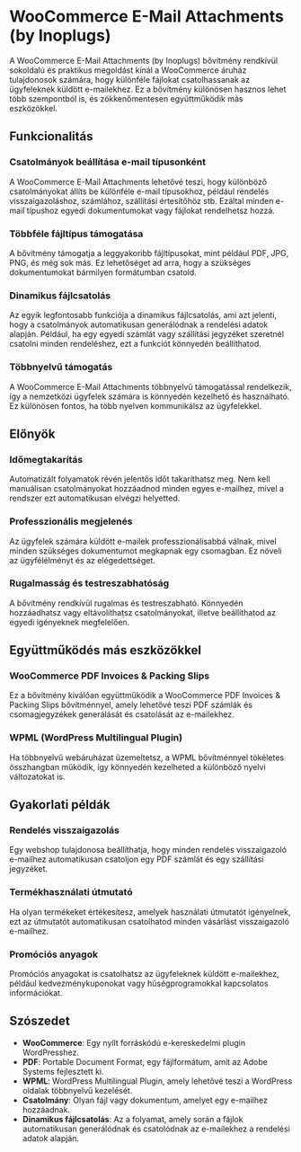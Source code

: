 # WooCommerce E-Mail Attachments (by Inoplugs)

A WooCommerce E-Mail Attachments (by Inoplugs) bővítmény rendkívül sokoldalú és praktikus megoldást kínál a WooCommerce áruház tulajdonosok számára, hogy különféle fájlokat csatolhassanak az ügyfeleknek küldött e-mailekhez. Ez a bővítmény különösen hasznos lehet több szempontból is, és zökkenőmentesen együttműködik más eszközökkel.

## Funkcionalitás

### Csatolmányok beállítása e-mail típusonként

A WooCommerce E-Mail Attachments lehetővé teszi, hogy különböző csatolmányokat állíts be különféle e-mail típusokhoz, például rendelés visszaigazoláshoz, számlához, szállítási értesítőhöz stb. Ezáltal minden e-mail típushoz egyedi dokumentumokat vagy fájlokat rendelhetsz hozzá.

### Többféle fájltípus támogatása

A bővítmény támogatja a leggyakoribb fájltípusokat, mint például PDF, JPG, PNG, és még sok más. Ez lehetőséget ad arra, hogy a szükséges dokumentumokat bármilyen formátumban csatold.

### Dinamikus fájlcsatolás

Az egyik legfontosabb funkciója a dinamikus fájlcsatolás, ami azt jelenti, hogy a csatolmányok automatikusan generálódnak a rendelési adatok alapján. Például, ha egy egyedi számlát vagy szállítási jegyzéket szeretnél csatolni minden rendeléshez, ezt a funkciót könnyedén beállíthatod.

### Többnyelvű támogatás

A WooCommerce E-Mail Attachments többnyelvű támogatással rendelkezik, így a nemzetközi ügyfelek számára is könnyedén kezelhető és használható. Ez különösen fontos, ha több nyelven kommunikálsz az ügyfelekkel.

## Előnyök

### Időmegtakarítás

Automatizált folyamatok révén jelentős időt takaríthatsz meg. Nem kell manuálisan csatolmányokat hozzáadnod minden egyes e-mailhez, mivel a rendszer ezt automatikusan elvégzi helyetted.

### Professzionális megjelenés

Az ügyfelek számára küldött e-mailek professzionálisabbá válnak, mivel minden szükséges dokumentumot megkapnak egy csomagban. Ez növeli az ügyfélélményt és az elégedettséget.

### Rugalmasság és testreszabhatóság

A bővítmény rendkívül rugalmas és testreszabható. Könnyedén hozzáadhatsz vagy eltávolíthatsz csatolmányokat, illetve beállíthatod az egyedi igényeknek megfelelően.

## Együttműködés más eszközökkel

### WooCommerce PDF Invoices & Packing Slips

Ez a bővítmény kiválóan együttműködik a WooCommerce PDF Invoices & Packing Slips bővítménnyel, amely lehetővé teszi PDF számlák és csomagjegyzékek generálását és csatolását az e-mailekhez.

### WPML (WordPress Multilingual Plugin)

Ha többnyelvű webáruházat üzemeltetsz, a WPML bővítménnyel tökéletes összhangban működik, így könnyedén kezelheted a különböző nyelvi változatokat is.

## Gyakorlati példák

### Rendelés visszaigazolás

Egy webshop tulajdonosa beállíthatja, hogy minden rendelés visszaigazoló e-mailhez automatikusan csatoljon egy PDF számlát és egy szállítási jegyzéket.

### Termékhasználati útmutató

Ha olyan termékeket értékesítesz, amelyek használati útmutatót igényelnek, ezt az útmutatót automatikusan csatolhatod minden vásárlást visszaigazoló e-mailhez.

### Promóciós anyagok

Promóciós anyagokat is csatolhatsz az ügyfeleknek küldött e-mailekhez, például kedvezménykuponokat vagy hűségprogramokkal kapcsolatos információkat.

## Szószedet

- **WooCommerce**: Egy nyílt forráskódú e-kereskedelmi plugin WordPresshez.
- **PDF**: Portable Document Format, egy fájlformátum, amit az Adobe Systems fejlesztett ki.
- **WPML**: WordPress Multilingual Plugin, amely lehetővé teszi a WordPress oldalak többnyelvű kezelését.
- **Csatolmány**: Olyan fájl vagy dokumentum, amelyet egy e-mailhez hozzáadnak.
- **Dinamikus fájlcsatolás**: Az a folyamat, amely során a fájlok automatikusan generálódnak és csatolódnak az e-mailekhez a rendelési adatok alapján.